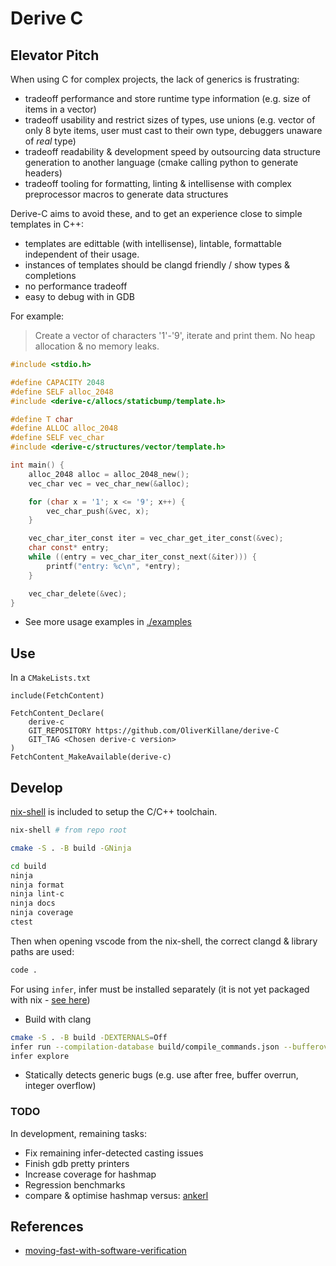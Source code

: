 # Derive C
## Elevator Pitch
When using C for complex projects, the lack of generics is frustrating:
 - tradeoff performance and store runtime type information (e.g. size of items in a vector)
 - tradeoff usability and restrict sizes of types, use unions (e.g. vector of only 8 byte items, user must cast to their own type, debuggers unaware of _real_ type)
 - tradeoff readability & development speed by outsourcing data structure generation to another language (cmake calling python to generate headers)
 - tradeoff tooling for formatting, linting & intellisense with complex preprocessor macros to generate data structures

Derive-C aims to avoid these, and to get an experience close to simple templates in C++:
 - templates are edittable (with intellisense), lintable, formattable independent of their usage.
 - instances of templates should be clangd friendly / show types & completions
 - no performance tradeoff
 - easy to debug with in GDB

For example:
> Create a vector of characters '1'-'9', iterate and print them. No heap allocation & no memory leaks.

```c
#include <stdio.h>

#define CAPACITY 2048
#define SELF alloc_2048
#include <derive-c/allocs/staticbump/template.h>

#define T char
#define ALLOC alloc_2048
#define SELF vec_char
#include <derive-c/structures/vector/template.h>

int main() {
    alloc_2048 alloc = alloc_2048_new();
    vec_char vec = vec_char_new(&alloc);

    for (char x = '1'; x <= '9'; x++) {
        vec_char_push(&vec, x);
    }

    vec_char_iter_const iter = vec_char_get_iter_const(&vec);
    char const* entry;
    while ((entry = vec_char_iter_const_next(&iter))) {
        printf("entry: %c\n", *entry);
    }

    vec_char_delete(&vec);
}
```
 - See more usage examples in [./examples](./examples/)

## Use
In a `CMakeLists.txt`
```
include(FetchContent)

FetchContent_Declare(
    derive-c
    GIT_REPOSITORY https://github.com/OliverKillane/derive-C
    GIT_TAG <Chosen derive-c version>
)
FetchContent_MakeAvailable(derive-c)
```

## Develop
[nix-shell](./shell.nix) is included to setup the C/C++ toolchain.
```bash
nix-shell # from repo root
```
```bash
cmake -S . -B build -GNinja
```
```bash
cd build
ninja
ninja format
ninja lint-c
ninja docs
ninja coverage
ctest
```
Then when opening vscode from the nix-shell, the correct clangd & library paths are used:
```bash
code .
```

For using `infer`, infer must be installed separately (it is not yet packaged with nix - [see here](https://github.com/NixOS/nixpkgs/issues/148048))
 - Build with clang
```bash
cmake -S . -B build -DEXTERNALS=Off
infer run --compilation-database build/compile_commands.json --bufferoverrun --liveness --pulse
infer explore
```
 - Statically detects generic bugs (e.g. use after free, buffer overrun, integer overflow)

### TODO
In development, remaining tasks:
 - Fix remaining infer-detected casting issues
 - Finish gdb pretty printers
 - Increase coverage for hashmap
 - Regression benchmarks
 - compare & optimise hashmap versus: [ankerl](https://github.com/martinus/unordered_dense/blob/main/include/ankerl/unordered_dense.h)

## References
- [moving-fast-with-software-verification](https://research.facebook.com/publications/moving-fast-with-software-verification/)
